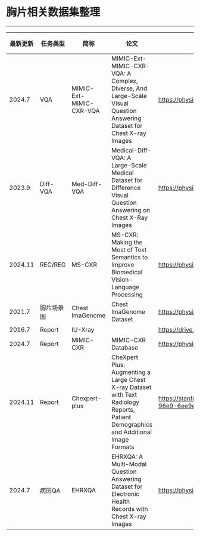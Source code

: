 # 胸片相关数据集整理

---
|最新更新|任务类型|简称|论文|链接|标签统计|
|----|----|----|----|----|----|
|2024.7|VQA|MIMIC-Ext-MIMIC-CXR-VQA|MIMIC-Ext-MIMIC-CXR-VQA: A Complex, Diverse, And Large-Scale Visual Question Answering Dataset for Chest X-ray Images|https://physionet.org/content/mimic-ext-mimic-cxr-vqa/1.0.0/|"问答对、<br>位置-finding"|
|2023.9|Diff-VQA|Med-Diff-VQA|Medical-Diff-VQA: A Large-Scale Medical Dataset for Difference Visual Question Answering on Chest X-Ray Images|https://physionet.org/content/medical-diff-vqa/1.0.0/|"差异问答对、<br>位置-finding"|
|2024.11|REC/REG|MS-CXR|MS-CXR: Making the Most of Text Semantics to Improve Biomedical Vision-Language Processing|https://physionet.org/content/ms-cxr/1.1.0/|bbox、mask、caption|
|2021.7|胸片场景图|Chest ImaGenome|Chest ImaGenome Dataset|https://physionet.org/content/chest-imagenome/1.0.0/||
|2016.7|Report|IU-Xray||https://drive.google.com/file/d/1c0BXEuDy8Cmm2jfN0YYGkQxFZd2ZIoLg/view|报告|
|2024.7|Report|MIMIC-CXR|MIMIC-CXR Database|https://physionet.org/content/mimic-cxr/2.1.0/|报告|
|2024.11|Report|Chexpert-plus|CheXpert Plus: Augmenting a Large Chest X-ray Dataset with Text Radiology Reports, Patient Demographics and Additional Image Formats|https://stanfordaimi.azurewebsites.net/datasets/5158c524-d3ab-4e02-96e9-6ee9efc110a1|"报告、<br>位置-finding"|
|2024.7|病历QA|EHRXQA|EHRXQA: A Multi-Modal Question Answering Dataset for Electronic Health Records with Chest X-ray Images|https://physionet.org/content/chest-imagenome/1.0.0/| | 